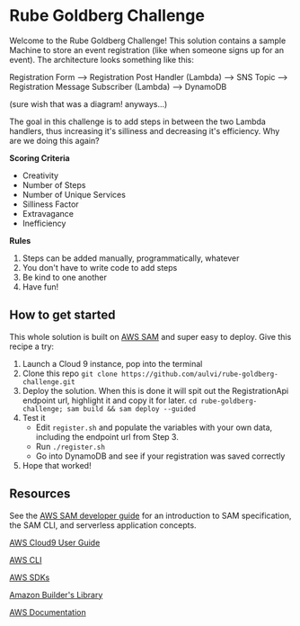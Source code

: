 # Rube Goldberg Challenge

Welcome to the Rube Goldberg Challenge! This solution contains a sample Machine to store an event registration (like when someone signs up for an event). The architecture looks something like this:

Registration Form --> Registration Post Handler (Lambda) --> SNS Topic --> Registration Message Subscriber (Lambda) --> DynamoDB

(sure wish that was a diagram! anyways...)

The goal in this challenge is to add steps in between the two Lambda handlers, thus increasing it's silliness and decreasing it's efficiency. Why are we doing this again?

__Scoring Criteria__

* Creativity
* Number of Steps
* Number of Unique Services
* Silliness Factor
* Extravagance
* Inefficiency

__Rules__

1. Steps can be added manually, programmatically, whatever
2. You don't have to write code to add steps
3. Be kind to one another
3. Have fun!

## How to get started

This whole solution is built on [AWS SAM](https://docs.aws.amazon.com/serverless-application-model/index.html) and super easy to deploy. Give this recipe a try:

1. Launch a Cloud 9 instance, pop into the terminal
2. Clone this repo
    `git clone https://github.com/aulvi/rube-goldberg-challenge.git`
3. Deploy the solution. When this is done it will spit out the RegistrationApi endpoint url, highlight it and copy it for later.
    `cd rube-goldberg-challenge; sam build && sam deploy --guided`
4. Test it
    * Edit `register.sh` and populate the variables with your own data, including the endpoint url from Step 3.
    * Run `./register.sh`
    * Go into DynamoDB and see if your registration was saved correctly
5. Hope that worked!

## Resources

See the [AWS SAM developer guide](https://docs.aws.amazon.com/serverless-application-model/latest/developerguide/what-is-sam.html) for an introduction to SAM specification, the SAM CLI, and serverless application concepts.

[AWS Cloud9 User Guide](https://docs.aws.amazon.com/cloud9/latest/user-guide/welcome.html)

[AWS CLI](https://docs.aws.amazon.com/cli/index.html?nc2=h_ql_doc_cli)

[AWS SDKs](https://aws.amazon.com/tools/)

[Amazon Builder's Library](https://aws.amazon.com/builders-library)

[AWS Documentation](https://docs.aws.amazon.com/index.html)
